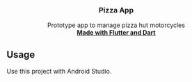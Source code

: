 
<!-- PROJECT SHIELDS -->
<!--
*** I'm using markdown "reference style" links for readability.
*** Reference links are enclosed in brackets [ ] instead of parentheses ( ).
*** See the bottom of this document for the declaration of the reference variables
*** for contributors-url, forks-url, etc. This is an optional, concise syntax you may use.
*** https://www.markdownguide.org/basic-syntax/#reference-style-links
-->

<!-- PROJECT LOGO -->
<br />
<p align="center">
  <h3 align="center">Pizza App</h3>

  <p align="center">
    Prototype app to manage pizza hut motorcycles
    <br />
    <a href="https://dart.dev/"><strong>Made with Flutter and Dart</strong></a>
  </p>
</p>


<!-- USAGE EXAMPLES -->
## Usage

Use this project with Android Studio.



